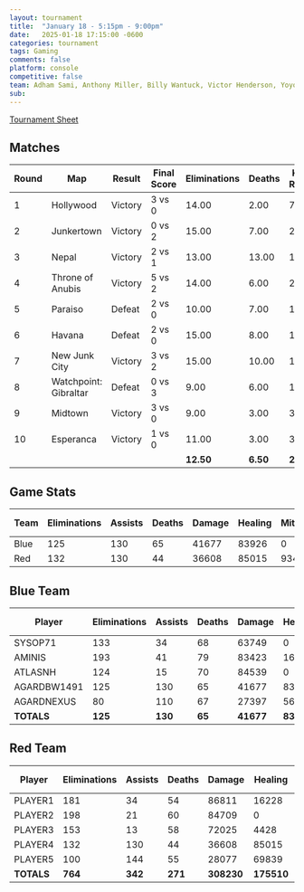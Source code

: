 ```yaml
---
layout: tournament
title:  "January 18 - 5:15pm - 9:00pm"
date:   2025-01-18 17:15:00 -0600
categories: tournament
tags: Gaming
comments: false
platform: console
competitive: false
team: Adham Sami, Anthony Miller, Billy Wantuck, Victor Henderson, Yoyo Mekonnen, Jeff Patton
sub:
---
```

[Tournament Sheet](sheets/20250118-overwatch2-casual.xlsx)

## Matches

| Round | Map                     | Result  | Final Score | Eliminations | Deaths | K/D Ratio | Points Blue | Points Red | Differential | Low SR | Top SR | SOO   | Scorecard |
|-------|--------------------------|---------|-------------|--------------|--------|-----------|-------------|------------|--------------|--------|--------|-------|-----------|
| 1     | Hollywood               | Victory | 3 vs 0      | 14.00        | 2.00   | 7.00      | 3           | 0.00       | 3.00         | 0      | 0      | #N/A  |           |
| 2     | Junkertown              | Victory | 0 vs 2      | 15.00        | 7.00   | 2.14      | 0           | 2.00       | -2.00        | 0      | 0      | #N/A  |           |
| 3     | Nepal                   | Victory | 2 vs 1      | 13.00        | 13.00  | 1.00      | 2           | 1.00       | 1.00         | 0      | 0      | #N/A  |           |
| 4     | Throne of Anubis        | Victory | 5 vs 2      | 14.00        | 6.00   | 2.33      | 5           | 2.00       | 3.00         | 0      | 0      | #N/A  |           |
| 5     | Paraiso                 | Defeat  | 2 vs 0      | 10.00        | 7.00   | 1.43      | 2           | 0.00       | 2.00         | 0      | 0      | #N/A  |           |
| 6     | Havana                  | Defeat  | 2 vs 0      | 15.00        | 8.00   | 1.88      | 2           | 0.00       | 2.00         | 0      | 0      | #N/A  |           |
| 7     | New Junk City           | Victory | 3 vs 2      | 15.00        | 10.00  | 1.50      | 3           | 2.00       | 1.00         | 0      | 0      | #N/A  |           |
| 8     | Watchpoint: Gibraltar   | Defeat  | 0 vs 3      | 9.00         | 6.00   | 1.50      | 0           | 3.00       | -3.00        | 0      | 0      | #N/A  |           |
| 9     | Midtown                 | Victory | 3 vs 0      | 9.00         | 3.00   | 3.00      | 3           | 0.00       | 3.00         | 0      | 0      | #N/A  |           |
| 10    | Esperanca               | Victory | 1 vs 0      | 11.00        | 3.00   | 3.67      | 1           | 0.00       | 1.00         | 0      | 0      | #N/A  |           |
|       |                         |         |             | **12.50**    | **6.50** | **2.54** | **2.10**   | **1.00**   | **1.10**     | **0**  | **0**  | **#N/A** |           |

## Game Stats

| Team | Eliminations | Assists | Deaths | Damage | Healing | Mitigation | K/D Ratio |
|------|--------------|---------|--------|--------|---------|------------|-----------|
| Blue | 125          | 130     | 65     | 41677  | 83926   | 0          | 1.92      |
| Red  | 132          | 130     | 44     | 36608  | 85015   | 9343       | 3.00      |

## Blue Team

| Player      | Eliminations | Assists | Deaths | Damage | Healing | Mitigation | K/D Ratio |
|-------------|--------------|---------|--------|--------|---------|------------|-----------|
| SYSOP71     | 133          | 34      | 68     | 63749  | 0       | 101102     | 1.96      |
| AMINIS      | 193          | 41      | 79     | 83423  | 1651    | 6848       | 2.44      |
| ATLASNH     | 124          | 15      | 70     | 84539  | 0       | 6004       | 1.77      |
| AGARDBW1491 | 125          | 130     | 65     | 41677  | 83926   | 0          | 1.92      |
| AGARDNEXUS  | 80           | 110     | 67     | 27397  | 56640   | 9470       | 1.19      |
| **TOTALS**  | **125**      | **130** | **65** | **41677** | **83926** | **0**      |           |

## Red Team

| Player  | Eliminations | Assists | Deaths | Damage | Healing | Mitigation | K/D Ratio |
|---------|--------------|---------|--------|--------|---------|------------|-----------|
| PLAYER1 | 181          | 34      | 54     | 86811  | 16228   | 74507      | 3.35      |
| PLAYER2 | 198          | 21      | 60     | 84709  | 0       | 3036       | 3.30      |
| PLAYER3 | 153          | 13      | 58     | 72025  | 4428    | 2984       | 2.64      |
| PLAYER4 | 132          | 130     | 44     | 36608  | 85015   | 9343       | 3.00      |
| PLAYER5 | 100          | 144     | 55     | 28077  | 69839   | 3455       | 1.82      |
| **TOTALS** | **764**  | **342** | **271** | **308230** | **175510** | **93325** |           |
